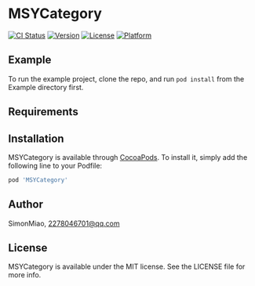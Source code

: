 # MSYCategory

[![CI Status](https://img.shields.io/travis/SimonMiao/MSYCategory.svg?style=flat)](https://travis-ci.org/SimonMiao/MSYCategory)
[![Version](https://img.shields.io/cocoapods/v/MSYCategory.svg?style=flat)](https://cocoapods.org/pods/MSYCategory)
[![License](https://img.shields.io/cocoapods/l/MSYCategory.svg?style=flat)](https://cocoapods.org/pods/MSYCategory)
[![Platform](https://img.shields.io/cocoapods/p/MSYCategory.svg?style=flat)](https://cocoapods.org/pods/MSYCategory)

## Example

To run the example project, clone the repo, and run `pod install` from the Example directory first.

## Requirements

## Installation

MSYCategory is available through [CocoaPods](https://cocoapods.org). To install
it, simply add the following line to your Podfile:

```ruby
pod 'MSYCategory'
```

## Author

SimonMiao, 2278046701@qq.com

## License

MSYCategory is available under the MIT license. See the LICENSE file for more info.
